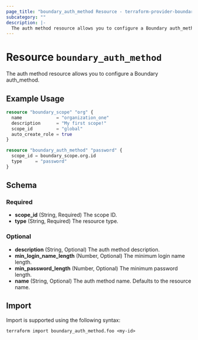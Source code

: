 ```yaml
---
page_title: "boundary_auth_method Resource - terraform-provider-boundary"
subcategory: ""
description: |-
  The auth method resource allows you to configure a Boundary auth_method.
---
```


# Resource `boundary_auth_method`

The auth method resource allows you to configure a Boundary auth_method.

## Example Usage

```terraform
resource "boundary_scope" "org" {
  name             = "organization_one"
  description      = "My first scope!"
  scope_id         = "global"
  auto_create_role = true
}

resource "boundary_auth_method" "password" {
  scope_id = boundary_scope.org.id
  type     = "password"
}
```

## Schema

### Required

- **scope_id** (String, Required) The scope ID.
- **type** (String, Required) The resource type.

### Optional

- **description** (String, Optional) The auth method description.
- **min_login_name_length** (Number, Optional) The minimum login name length.
- **min_password_length** (Number, Optional) The minimum password length.
- **name** (String, Optional) The auth method name. Defaults to the resource name.

## Import

Import is supported using the following syntax:

```shell
terraform import boundary_auth_method.foo <my-id>
```
